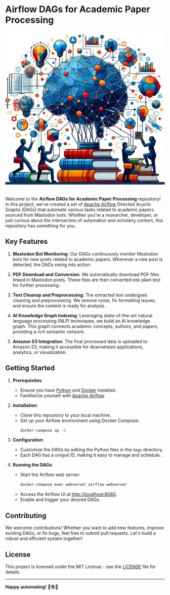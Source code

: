 # Airflow DAGs for Academic Paper Processing

![Airflow Logo](docs/papers-kg-logo.png)

Welcome to the **Airflow DAGs for Academic Paper Processing** repository! In this project, we've created a set of [Apache Airflow](https://airflow.apache.org/) Directed Acyclic Graphs (DAGs) that automate various tasks related to academic papers sourced from Mastodon bots. Whether you're a researcher, developer, or just curious about the intersection of automation and scholarly content, this repository has something for you.

## Key Features

1. **Mastodon Bot Monitoring**: Our DAGs continuously monitor Mastodon bots for new posts related to academic papers. Whenever a new post is detected, the DAGs swing into action.

2. **PDF Download and Conversion**: We automatically download PDF files linked in Mastodon posts. These files are then converted into plain text for further processing.

3. **Text Cleanup and Preprocessing**: The extracted text undergoes cleaning and preprocessing. We remove noise, fix formatting issues, and ensure the content is ready for analysis.

4. **AI Knowledge Graph Indexing**: Leveraging state-of-the-art natural language processing (NLP) techniques, we build an AI knowledge graph. This graph connects academic concepts, authors, and papers, providing a rich semantic network.

5. **Amazon S3 Integration**: The final processed data is uploaded to Amazon S3, making it accessible for downstream applications, analytics, or visualization.

## Getting Started

1. **Prerequisites**:
    - Ensure you have [Python](https://www.python.org/downloads/) and [Docker](https://www.docker.com/) installed.
    - Familiarize yourself with [Apache Airflow](https://airflow.apache.org/).

2. **Installation**:
    - Clone this repository to your local machine.
    - Set up your Airflow environment using Docker Compose:
        ```bash
        docker-compose up -d
        ```

3. **Configuration**:
    - Customize the DAGs by editing the Python files in the `dags` directory.
    - Each DAG has a unique ID, making it easy to manage and schedule.

4. **Running the DAGs**:
    - Start the Airflow web server:
        ```bash
        docker-compose exec webserver airflow webserver
        ```
    - Access the Airflow UI at [http://localhost:8080](http://localhost:8080).
    - Enable and trigger your desired DAGs.

## Contributing

We welcome contributions! Whether you want to add new features, improve existing DAGs, or fix bugs, feel free to submit pull requests. Let's build a robust and efficient system together!

## License

This project is licensed under the MIT License - see the [LICENSE](LICENSE) file for details.

---

**Happy automating!** 🚀📚🤖